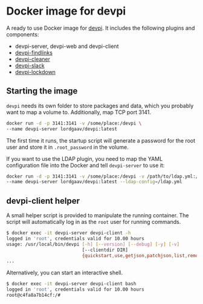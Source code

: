 Docker image for devpi
======================
A ready to use Docker image for [devpi](http://doc.devpi.net/latest/). It includes
the following plugins and components:

* devpi-server, devpi-web and devpi-client
* [devpi-findlinks](https://pypi.python.org/pypi/devpi-findlinks)
* [devpi-cleaner](https://pypi.python.org/pypi/devpi-cleaner)
* [devpi-slack](https://pypi.python.org/pypi/devpi-slack)
* [devpi-lockdown](https://pypi.python.org/pypi/devpi-lockdown)

Starting the image
------------------
`devpi` needs its own folder to store packages and data, which you probably want
to map a volume to. Additionally, map TCP port 3141.

```bash
docker run -d -p 3141:3141 -v /some/place:/devpi \
--name devpi-server lordgaav/devpi:latest
```

The first time it runs, the startup script will generate a password for the root
user and store it in `.root_password` in the volume.

If you want to use the LDAP plugin, you need to map the YAML configuration file
into the Docker and tell `devpi-server` to use it:

```bash
docker run -d -p 3141:3141 -v /some/place:/devpi -v /path/to/ldap.yml:/ldap.yml \
--name devpi-server lordgaav/devpi:latest --ldap-config=/ldap.yml
```


devpi-client helper
-------------------
A small helper script is provided to manipulate the running container. The
script will automatically log in as the `root` user for running commands.

```bash
$ docker exec -it devpi-server devpi-client -h
logged in 'root', credentials valid for 10.00 hours
usage: /usr/local/bin/devpi [-h] [--version] [--debug] [-y] [-v]
                            [--clientdir DIR]
                            {quickstart,use,getjson,patchjson,list,remove,user,login,logoff,index,upload,test,push,install,refresh}
...
```

Alternatively, you can start an interactive shell.

```bash
$ docker exec -it devpi-server devpi-client bash
logged in 'root', credentials valid for 10.00 hours
root@c4fa8a7b14cf:/#
```
